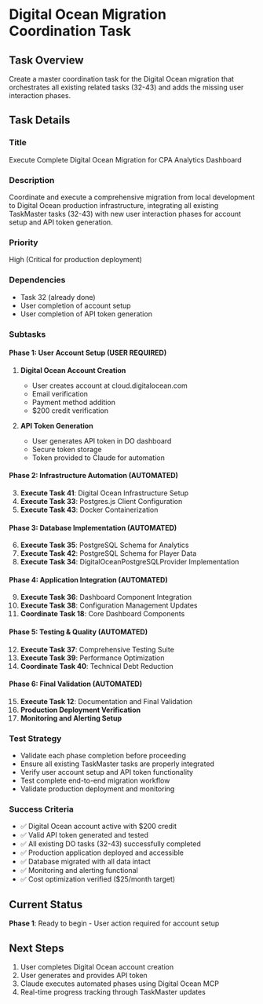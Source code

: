# Digital Ocean Migration Coordination Task

## Task Overview

Create a master coordination task for the Digital Ocean migration that orchestrates all existing related tasks (32-43) and adds the missing user interaction phases.

## Task Details

### Title

Execute Complete Digital Ocean Migration for CPA Analytics Dashboard

### Description

Coordinate and execute a comprehensive migration from local development to Digital Ocean production infrastructure, integrating all existing TaskMaster tasks (32-43) with new user interaction phases for account setup and API token generation.

### Priority

High (Critical for production deployment)

### Dependencies

- Task 32 (already done)
- User completion of account setup
- User completion of API token generation

### Subtasks

#### Phase 1: User Account Setup (USER REQUIRED)

1. **Digital Ocean Account Creation**

   - User creates account at cloud.digitalocean.com
   - Email verification
   - Payment method addition
   - $200 credit verification

2. **API Token Generation**
   - User generates API token in DO dashboard
   - Secure token storage
   - Token provided to Claude for automation

#### Phase 2: Infrastructure Automation (AUTOMATED)

3. **Execute Task 41**: Digital Ocean Infrastructure Setup
4. **Execute Task 33**: Postgres.js Client Configuration
5. **Execute Task 43**: Docker Containerization

#### Phase 3: Database Implementation (AUTOMATED)

6. **Execute Task 35**: PostgreSQL Schema for Analytics
7. **Execute Task 42**: PostgreSQL Schema for Player Data
8. **Execute Task 34**: DigitalOceanPostgreSQLProvider Implementation

#### Phase 4: Application Integration (AUTOMATED)

9. **Execute Task 36**: Dashboard Component Integration
10. **Execute Task 38**: Configuration Management Updates
11. **Coordinate Task 18**: Core Dashboard Components

#### Phase 5: Testing & Quality (AUTOMATED)

12. **Execute Task 37**: Comprehensive Testing Suite
13. **Execute Task 39**: Performance Optimization
14. **Coordinate Task 40**: Technical Debt Reduction

#### Phase 6: Final Validation (AUTOMATED)

15. **Execute Task 12**: Documentation and Final Validation
16. **Production Deployment Verification**
17. **Monitoring and Alerting Setup**

### Test Strategy

- Validate each phase completion before proceeding
- Ensure all existing TaskMaster tasks are properly integrated
- Verify user account setup and API token functionality
- Test complete end-to-end migration workflow
- Validate production deployment and monitoring

### Success Criteria

- ✅ Digital Ocean account active with $200 credit
- ✅ Valid API token generated and tested
- ✅ All existing DO tasks (32-43) successfully completed
- ✅ Production application deployed and accessible
- ✅ Database migrated with all data intact
- ✅ Monitoring and alerting functional
- ✅ Cost optimization verified ($25/month target)

## Current Status

**Phase 1**: Ready to begin - User action required for account setup

## Next Steps

1. User completes Digital Ocean account creation
2. User generates and provides API token
3. Claude executes automated phases using Digital Ocean MCP
4. Real-time progress tracking through TaskMaster updates
